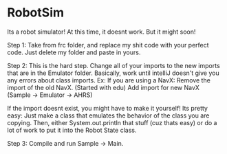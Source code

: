 # RobotSim
Its a robot simulator! At this time, it doesnt work. But it might soon!

Step 1:
  Take from frc folder, and replace my shit code with your perfect code. Just delete my folder and paste in yours.

Step 2:
  This is the hard step. Change all of your imports to the new imports that are in the Emulator folder.
  Basically, work until intelliJ doesn't give you any errors about class imports.
  Ex: If you are using a NavX:
    Remove the import of the old NavX. (Started with edu)
    Add import for new NavX (Sample -> Emulator -> AHRS)
    
  If the import doesnt exist, you might have to make it yourself! Its pretty easy:
    Just make a class that emulates the behavior of the class you are copying. Then, either System.out.println that stuff (cuz thats easy)     or do a lot of work to put it into the Robot State class.

Step 3:
  Compile and run Sample -> Main.
  
